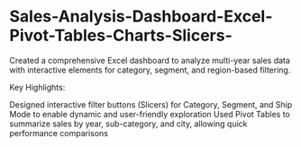# Sales-Analysis-Dashboard-Excel-Pivot-Tables-Charts-Slicers-
Created a comprehensive Excel dashboard to analyze multi-year sales data with interactive elements for category, segment, and region-based filtering.

Key Highlights:

Designed interactive filter buttons (Slicers) for Category, Segment, and Ship Mode to enable dynamic and user-friendly exploration
Used Pivot Tables to summarize sales by year, sub-category, and city, allowing quick performance comparisons
